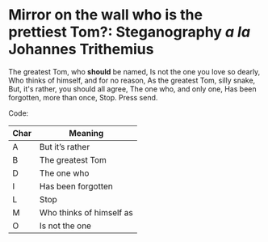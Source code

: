 # Mirror on the wall who is the prettiest Tom?: Steganography *a la* Johannes Trithemius

The greatest Tom, who **should** be named,
Is not the one you love so dearly,
Who thinks of himself, and for no reason,
As the greatest Tom, silly snake,
But, it's rather, you should all agree,
The one who, and only one,
Has been forgotten, more than once,
Stop. Press send.


Code:

Char| Meaning
------|------
A| But it’s rather
B| The greatest Tom
D| The one who
I| Has been forgotten
L| Stop
M| Who thinks of himself as
O| Is not the one
